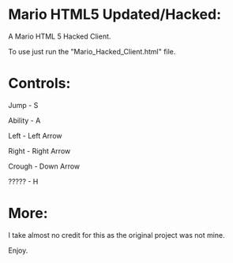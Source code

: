 # Mario HTML5 Updated/Hacked:
A Mario HTML 5 Hacked Client.

To use just run the "Mario_Hacked_Client.html" file.

# Controls:
Jump - S

Ability - A

Left - Left Arrow

Right - Right Arrow

Crough - Down Arrow

????? - H

# More:
I take almost no credit for this as the original project was not mine.

Enjoy.
